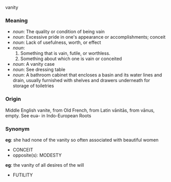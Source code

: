 vanity
### Meaning
+ _noun_: The quality or condition of being vain
+ _noun_: Excessive pride in one's appearance or accomplishments; conceit
+ _noun_: Lack of usefulness, worth, or effect
+ _noun_:
   1. Something that is vain, futile, or worthless.
   2. Something about which one is vain or conceited
+ _noun_: A vanity case
+ _noun_: See dressing table
+ _noun_: A bathroom cabinet that encloses a basin and its water lines and drain, usually furnished with shelves and drawers underneath for storage of toiletries

### Origin

Middle English vanite, from Old French, from Latin vānitās, from vānus, empty. See euə- in Indo-European Roots

### Synonym

__eg__: she had none of the vanity so often associated with beautiful women

+ CONCEIT
+ opposite(s): MODESTY

__eg__: the vanity of all desires of the will

+ FUTILITY



